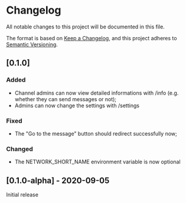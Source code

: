 # Changelog
All notable changes to this project will be documented in this file.

The format is based on [Keep a Changelog](https://keepachangelog.com/en/1.0.0/),
and this project adheres to [Semantic Versioning](https://semver.org/spec/v2.0.0.html).

## [0.1.0]
### Added
- Channel admins can now view detailed informations with /info (e.g. whether they can send messages or not);
- Admins can now change the settings with /settings
### Fixed
- The "Go to the message" button should redirect successfully now;
### Changed
- The NETWORK_SHORT_NAME environment variable is now optional

## [0.1.0-alpha] - 2020-09-05
Initial release
